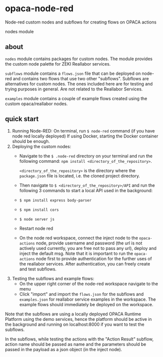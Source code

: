 # opaca-node-red
Node-red custom nodes and subflows for creating flows on OPACA actions

nodes module

## about
`nodes` module contains packages for custom nodes. The module provides the custom node palette for ZEKI Reallabor services.

`subflows` module contains a `flows.json` file that can be deployed on node-red and contains two flows that use two other "subflows".
Subflows are alternatives for custom nodes. The ones included here are for testing and trying purposes in general. Are not related to the Reallabor Services.

`examples` module contains a couple of example flows created using the custom opaca/reallabor nodes.


## quick start
1) Running Node-RED:
   On terminal, run `$ node-red` command (if you have node red locally deployed)
   If using Docker, starting the Docker container should be enough.
2) Deploying the custom nodes:
   * Navigate to the `$ .node-red` directory on your terminal and run the following command: `npm install <directory_of_the_repository>`.
     
     `<directory_of_the_repository>` is the directory where the `package.json` file is located, i.e. the cloned project directory.
   * Then navigate to `$ <directory_of_the_repository>/API` and run the following 3 commands to start a local API used in the background:
   	* `$ npm install express body-parser`
    * `$ npm install cors`
	* `$ node server js` 
   * Restart node red
   * On the node red workspace, connect the inject node to the `opaca-actions` node, provide username and password (the url is not actively used currently, you are free not to pass any url), deploy and inject the default msg.
     Note that it is important to run the `opaca-actions` node first to provide authentication for the further uses of the reallabor services.
	 After authentication, you can freely create and test subflows.
3) Testing the subflows and example flows:
   * On the upper right corner of the node-red workspace navigate to the menu
   * Click "import" and import the `flows.json` for the subflows and `examples.json` for reallabor service examples in the workspace. The example flows should immediately be deployed on the workspace.


Note that the subflows are using a locally deployed OPACA Runtime Platform using the demo services, hence the platform should be active in the background and running on localhost:8000 if you want to test the subflows.

In the subflows, while testing the actions with the "Action Result" subflow, action name should be passed as name and the parameters should be passed in the payload as a json object (in the inject node).
